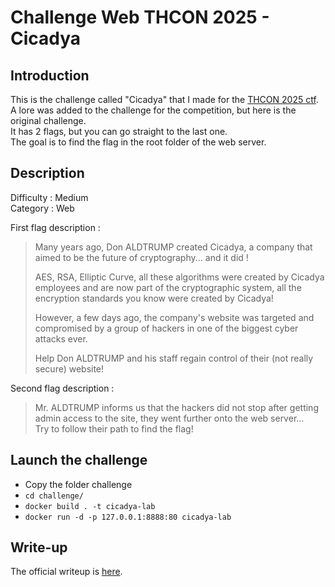 # Challenge Web THCON 2025 - Cicadya
## Introduction
This is the challenge called "Cicadya" that I made for the [THCON 2025 ctf](https://ctftime.org/event/2660/).  
A lore was added to the challenge for the competition, but here is the original challenge.  
It has 2 flags, but you can go straight to the last one.  
The goal is to find the flag in the root folder of the web server.  

## Description 
Difficulty : Medium  
Category : Web  
    
First flag description :  
> Many years ago, Don ALDTRUMP created Cicadya, a company that aimed to be the future of cryptography... and it did !  
>   
> AES, RSA, Elliptic Curve, all these algorithms were created by Cicadya employees and are now part of the cryptographic system, all the encryption standards you know were created by Cicadya!  
>   
> However, a few days ago, the company's website was targeted and compromised by a group of hackers in one of the biggest cyber attacks ever.  
>   
> Help Don ALDTRUMP and his staff regain control of their (not really secure) website!  

Second flag description :  
> Mr. ALDTRUMP informs us that the hackers did not stop after getting admin access to the site, they went further onto the web server...  
> Try to follow their path to find the flag!

## Launch the challenge
- Copy the folder challenge
- `cd challenge/`
- `docker build . -t cicadya-lab`
- `docker run -d -p 127.0.0.1:8888:80 cicadya-lab`

## Write-up
The official writeup is [here](https://github.com/thomsoe/write-ups/tree/main/THCON-2025/Cicadya).


